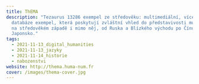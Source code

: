 ```yaml
---
title: ThEMA
description: "Tezaurus 13286 exempel ze středověku: multimediální, vícejazyčná
  databáze exempel, která poskytují zvláštní vhled do představivosti mužů a žen
  na středověkém západě i mimo něj, od Ruska a Blízkého východu po Čínu a
  Japonsko."
tags:
  - 2021-11-13_digital_humanities
  - 2021-11-13_jazyky
  - 2021-11-14_historie
  - nabozenstvi
website: http://thema.huma-num.fr
cover: /images/thema-cover.jpg
---
```

